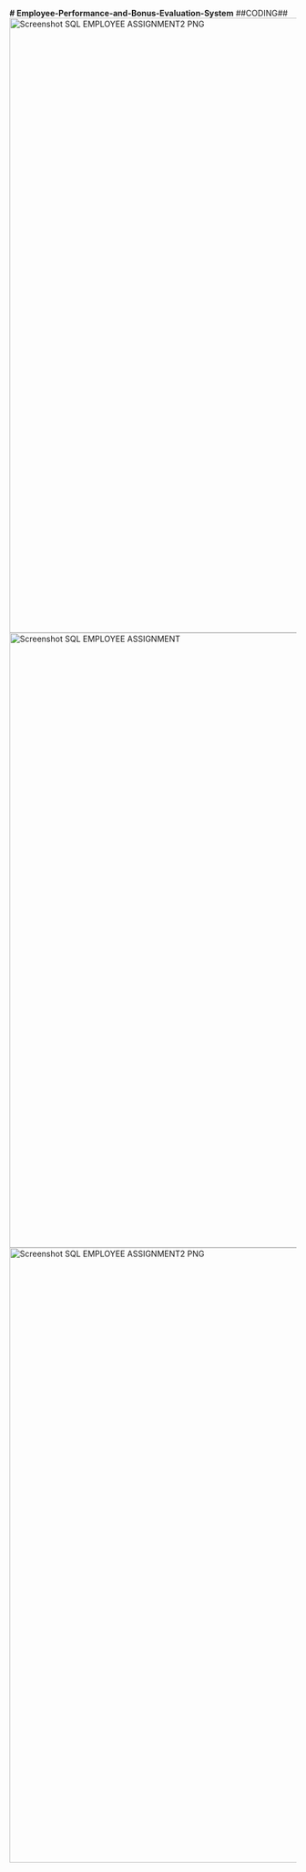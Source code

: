 **# Employee-Performance-and-Bonus-Evaluation-System**
##CODING##
<img width="1438" height="1080" alt="Screenshot SQL EMPLOYEE ASSIGNMENT2  PNG" src="https://github.com/user-attachments/assets/214aead9-d512-4209-b67e-6ab07a62171c" />
<img width="1479" height="1080" alt="Screenshot SQL EMPLOYEE ASSIGNMENT" src="https://github.com/user-attachments/assets/b8714d48-28cb-4712-a8ab-3fa823163169" />
<img width="1438" height="1080" alt="Screenshot SQL EMPLOYEE ASSIGNMENT2  PNG" src="https://github.com/user-attachments/assets/214aead9-d512-4209-b67e-6ab07a62171c" />

